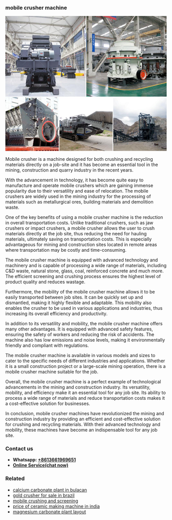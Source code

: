 <h3>mobile crusher machine</h3><img src='1702950228.jpg' alt=''><p>Mobile crusher is a machine designed for both crushing and recycling materials directly on a job-site and it has become an essential tool in the mining, construction and quarry industry in the recent years.</p><p>With the advancement in technology, it has become quite easy to manufacture and operate mobile crushers which are gaining immense popularity due to their versatility and ease of relocation. The mobile crushers are widely used in the mining industry for the processing of materials such as metallurgical ores, building materials and demolition waste.</p><p>One of the key benefits of using a mobile crusher machine is the reduction in overall transportation costs. Unlike traditional crushers, such as jaw crushers or impact crushers, a mobile crusher allows the user to crush materials directly at the job site, thus reducing the need for hauling materials, ultimately saving on transportation costs. This is especially advantageous for mining and construction sites located in remote areas where transportation may be costly and time-consuming.</p><p>The mobile crusher machine is equipped with advanced technology and machinery and is capable of processing a wide range of materials, including C&D waste, natural stone, glass, coal, reinforced concrete and much more. The efficient screening and crushing process ensures the highest level of product quality and reduces wastage.</p><p>Furthermore, the mobility of the mobile crusher machine allows it to be easily transported between job sites. It can be quickly set up and dismantled, making it highly flexible and adaptable. This mobility also enables the crusher to be used in various applications and industries, thus increasing its overall efficiency and productivity.</p><p>In addition to its versatility and mobility, the mobile crusher machine offers many other advantages. It is equipped with advanced safety features, ensuring the safety of workers and reducing the risk of accidents. The machine also has low emissions and noise levels, making it environmentally friendly and compliant with regulations.</p><p>The mobile crusher machine is available in various models and sizes to cater to the specific needs of different industries and applications. Whether it is a small construction project or a large-scale mining operation, there is a mobile crusher machine suitable for the job.</p><p>Overall, the mobile crusher machine is a perfect example of technological advancements in the mining and construction industry. Its versatility, mobility, and efficiency make it an essential tool for any job site. Its ability to process a wide range of materials and reduce transportation costs makes it a cost-effective solution for businesses.</p><p>In conclusion, mobile crusher machines have revolutionized the mining and construction industry by providing an efficient and cost-effective solution for crushing and recycling materials. With their advanced technology and mobility, these machines have become an indispensable tool for any job site.</p><h3>Contact us</h3><ul><li><strong>Whatsapp:&nbsp;<a href="https://wa.me/8613661969651">+8613661969651</a></strong></li><li><a href="https://swt.shibang-china.com/?git&amp;zhl&amp;mobile crusher machine"><strong>Online Service(chat now)</strong></a></li></ul><h3>Related</h3><ul><li><a href='calcium carbonate plant in bulacan.md'>calcium carbonate plant in bulacan</a></li><li><a href='gold crusher for sale in brazil.md'>gold crusher for sale in brazil</a></li><li><a href='mobile crushing and screening.md'>mobile crushing and screening</a></li><li><a href='price of ceramic making machine in india.md'>price of ceramic making machine in india</a></li><li><a href='magnesium carbonate plant layout.md'>magnesium carbonate plant layout</a></li></ul>